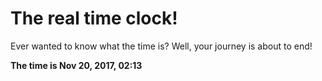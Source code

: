 # The real time clock!

Ever wanted to know what the time is? Well, your journey is about to end!

**The time is Nov 20, 2017, 02:13**